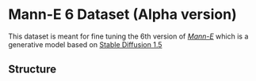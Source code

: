# Mann-E 6 Dataset (Alpha version)

This dataset is meant for fine tuning the 6th version of [_Mann-E_](https://manne.ir) which is a generative model based on [Stable Diffusion 1.5](https://huggingface.co/runwayml/stable-diffusion-v1-5)

## Structure